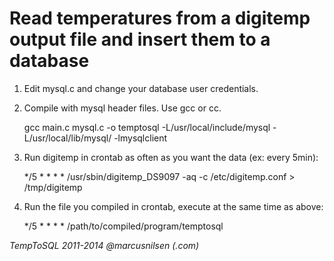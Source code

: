 Read temperatures from a digitemp output file and insert them to a database
=============

1. Edit mysql.c and change your database user credentials.

2. Compile with mysql header files. Use gcc or cc.

	gcc main.c mysql.c -o temptosql -L/usr/local/include/mysql -L/usr/local/lib/mysql/ -lmysqlclient

3. Run digitemp in crontab as often as you want the data (ex: every 5min):

	*/5 * * * * /usr/sbin/digitemp_DS9097 -aq -c /etc/digitemp.conf > /tmp/digitemp

4. Run the file you compiled in crontab, execute at the same time as above:

	*/5 * * * * /path/to/compiled/program/temptosql


*TempToSQL 2011-2014 @marcusnilsen (.com)*
